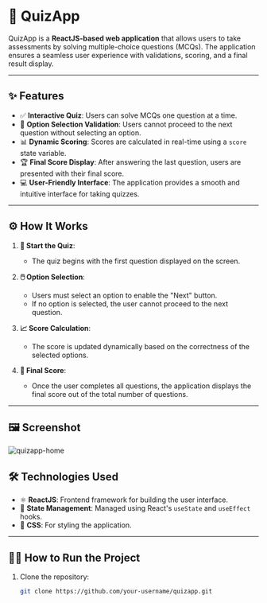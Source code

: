 # 🎯 QuizApp

QuizApp is a **ReactJS-based web application** that allows users to take assessments by solving multiple-choice questions (MCQs). The application ensures a seamless user experience with validations, scoring, and a final result display.

---

## ✨ Features

- ✅ **Interactive Quiz**: Users can solve MCQs one question at a time.  
- 🚦 **Option Selection Validation**: Users cannot proceed to the next question without selecting an option.  
- 📊 **Dynamic Scoring**: Scores are calculated in real-time using a `score` state variable.  
- 🏆 **Final Score Display**: After answering the last question, users are presented with their final score.  
- 💻 **User-Friendly Interface**: The application provides a smooth and intuitive interface for taking quizzes.  

---

## ⚙️ How It Works

1. **🚀 Start the Quiz**:
   - The quiz begins with the first question displayed on the screen.
   
2. **🖱️ Option Selection**:
   - Users must select an option to enable the "Next" button.  
   - If no option is selected, the user cannot proceed to the next question.

3. **📈 Score Calculation**:
   - The score is updated dynamically based on the correctness of the selected options.

4. **🎉 Final Score**:
   - Once the user completes all questions, the application displays the final score out of the total number of questions.

---
## 🖼️ Screenshot

![quizapp-home](https://github.com/user-attachments/assets/1806b034-7882-4be3-b718-c7efb6526eca)


## 🛠️ Technologies Used

- ⚛️ **ReactJS**: Frontend framework for building the user interface.  
- 🎯 **State Management**: Managed using React's `useState` and `useEffect` hooks.  
- 🎨 **CSS**: For styling the application.  

---

## 🏃‍♂️ How to Run the Project

1. Clone the repository:  
   ```bash
   git clone https://github.com/your-username/quizapp.git

